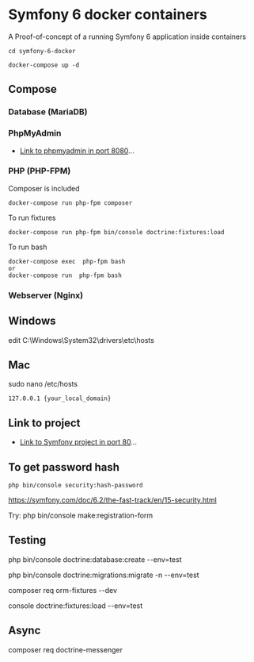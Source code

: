 # Symfony 6 docker containers

A Proof-of-concept of a running Symfony 6 application inside containers

```bash|docker
cd symfony-6-docker

docker-compose up -d
```

## Compose

### Database (MariaDB)

### PhpMyAdmin

- [Link to phpmyadmin in port 8080](http://localhost:8080 "localhost:8080")...

### PHP (PHP-FPM)

Composer is included

```docker
docker-compose run php-fpm composer 
```

To run fixtures

```docker
docker-compose run php-fpm bin/console doctrine:fixtures:load

```

To run bash

```docker
docker-compose exec  php-fpm bash
or
docker-compose run  php-fpm bash
```

### Webserver (Nginx)

## Windows
edit C:\Windows\System32\drivers\etc\hosts

## Mac
sudo nano /etc/hosts

```
127.0.0.1 {your_local_domain}
```

## Link to project

- [Link to Symfony project in port 80](http://{your_local_domain} "localhost")...

## To get password hash
```
php bin/console security:hash-password
```

https://symfony.com/doc/6.2/the-fast-track/en/15-security.html

Try:
php bin/console make:registration-form

## Testing

php bin/console doctrine:database:create --env=test

php bin/console doctrine:migrations:migrate -n --env=test

composer req orm-fixtures --dev

console doctrine:fixtures:load --env=test

## Async

composer req doctrine-messenger
